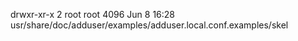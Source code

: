 drwxr-xr-x 2 root root 4096 Jun 8 16:28 usr/share/doc/adduser/examples/adduser.local.conf.examples/skel
